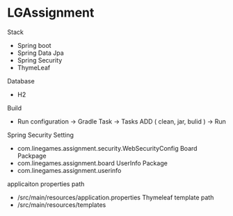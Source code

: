 # LGAssignment

Stack
  - Spring boot 
  - Spring Data Jpa 
  - Spring Security
  - ThymeLeaf
  
Database
  - H2
  
Build
  - Run configuration -> Gradle Task -> Tasks ADD ( clean, jar, bulid ) -> Run
 
Spring Security Setting
 - com.linegames.assignment.security.WebSecurityConfig
Board Packpage
  - com.linegames.assignment.board
UserInfo Package
  - com.linegames.assignment.userinfo

applicaiton properties path
  - /src/main/resources/application.properties
Thymeleaf template path
  - /src/main/resources/templates

